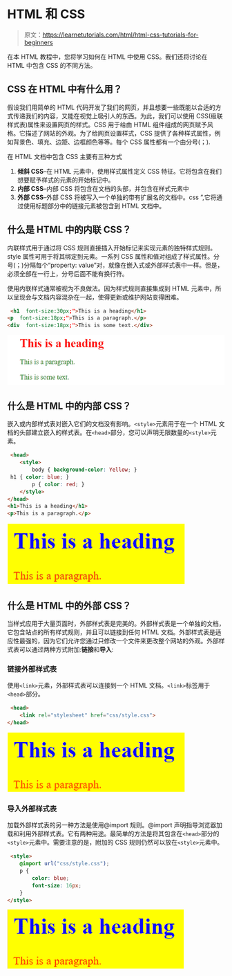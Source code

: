 # HTML 和 CSS

> 原文：<https://learnetutorials.com/html/html-css-tutorials-for-beginners>

在本 HTML 教程中，您将学习如何在 HTML 中使用 CSS。我们还将讨论在 HTML 中包含 CSS 的不同方法。

## CSS 在 HTML 中有什么用？

假设我们用简单的 HTML 代码开发了我们的网页，并且想要一些既能以合适的方式传递我们的内容，又能在视觉上吸引人的东西。为此，我们可以使用 CSS(级联样式表)属性来设置网页的样式。CSS 用于给由 HTML 组件组成的网页赋予风格。它描述了网站的外观。为了给网页设置样式，CSS 提供了各种样式属性，例如背景色、填充、边距、边框颜色等等。每个 CSS 属性都有一个由分号(；).

在 HTML 文档中包含 CSS 主要有三种方式

1.  **倾斜 CSS**–在 HTML 元素中，使用样式属性定义 CSS 特征。它将包含在我们想要赋予样式的元素的开始标记中。
2.  **内部 CSS**–内部 CSS 将包含在文档的头部，并包含在样式元素中
3.  **外部 CSS**–外部 CSS 将被写入一个单独的带有扩展名的文档中。css ”,它将通过使用标题部分中的链接元素被包含到 HTML 文档中。

## 什么是 HTML 中的内联 CSS？

内联样式用于通过将 CSS 规则直接插入开始标记来实现元素的独特样式规则。style 属性可用于将其绑定到元素。一系列 CSS 属性和值对组成了样式属性。分号(；)分隔每个“property: value”对，就像在嵌入式或外部样式表中一样。但是，必须全部在一行上，分号后面不能有换行符。

使用内联样式通常被视为不良做法。因为样式规则直接集成到 HTML 元素中，所以呈现会与文档内容混杂在一起，使得更新或维护网站变得困难。

```html
 <h1  font-size:30px;">This is a heading</h1> 
<p  font-size:18px;">This is a paragraph.</p> 
<div  font-size:18px;">This is some text.</div> 

```

![HTML CSS](img/995f2bffc8938371223fbebe43e8bbbe.png)

## 什么是 HTML 中的内部 CSS？

嵌入或内部样式表对嵌入它们的文档没有影响。`<style>`元素用于在一个 HTML 文档的头部建立嵌入的样式表。在`<head>`部分，您可以声明无限数量的`<style>`元素。

```html
 <head>
    <style>
        body { background-color: Yellow; }
 h1 { color: blue; }
        p { color: red; }
    </style>
</head>
<h1>This is a heading</h1>
<p>This is a paragraph.</p> 

```

![HTML CSS](img/79a1e16f1d7dbe349a5a3baf7c5770bc.png)

## 什么是 HTML 中的外部 CSS？

当样式应用于大量页面时，外部样式表是完美的。外部样式表是一个单独的文档，它包含站点的所有样式规则，并且可以链接到任何 HTML 文档。外部样式表是适应性最强的，因为它们允许您通过只修改一个文件来更改整个网站的外观。外部样式表可以通过两种方式附加:**链接**和**导入**:

### 链接外部样式表

使用`<link>`元素，外部样式表可以连接到一个 HTML 文档。`<link>`标签用于`<head>`部分。

```html
 <head>
    <link rel="stylesheet" href="css/style.css">
</head> 

```

![HTML CSS](img/d27457c35bcbc981a2f0480084fc683d.png)

### 导入外部样式表

加载外部样式表的另一种方法是使用@import 规则。@import 声明指导浏览器加载和利用外部样式表。它有两种用途。最简单的方法是将其包含在`<head>`部分的`<style>`元素中。需要注意的是，附加的 CSS 规则仍然可以放在`<style>`元素中。

```html
 <style>
    @import url("css/style.css");
    p {
        color: blue;
        font-size: 16px;
    }
</style> 

```

![HTML CSS](img/6c62c071671b5b8dc47a5b503de6a854.png)